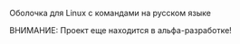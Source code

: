 Оболочка для Linux с командами на русском языке

ВНИМАНИЕ: Проект еще находится в альфа-разработке!
